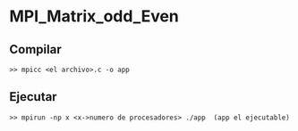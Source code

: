 # MPI_Matrix_odd_Even

## Compilar 
~~~
>> mpicc <el archivo>.c -o app
~~~


## Ejecutar 
~~~
>> mpirun -np x <x->numero de procesadores> ./app  (app el ejecutable)

~~~
